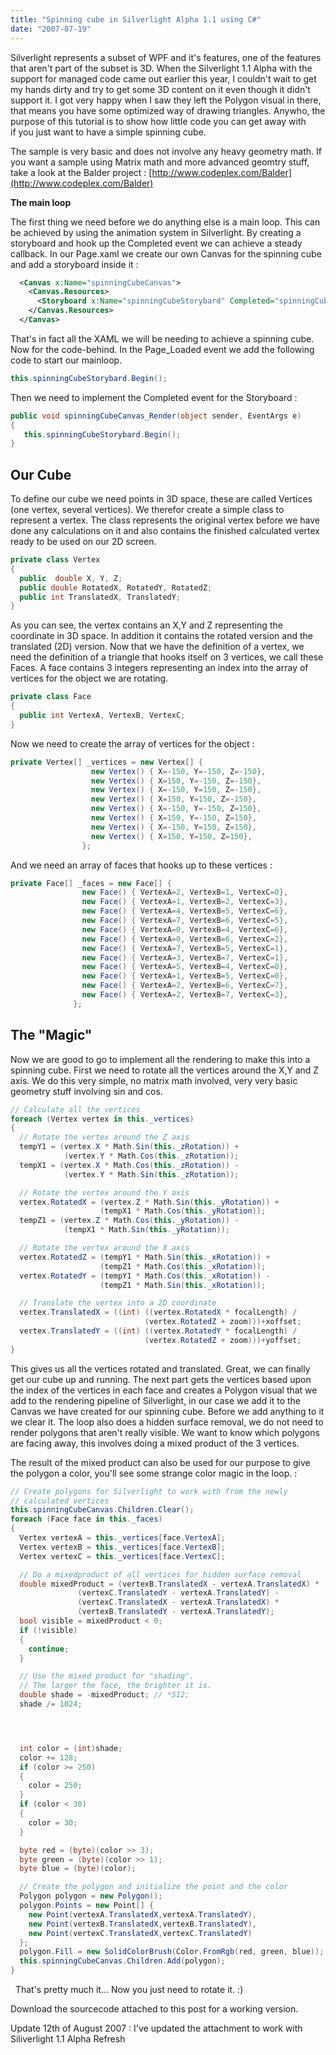 ```yaml
---
title: "Spinning cube in Silverlight Alpha 1.1 using C#"
date: "2007-07-19"
---
```


Silverlight represents a subset of WPF and it's features, one of the features that aren't part of the subset is 3D. When the Silverlight 1.1 Alpha with the support for managed code came out earlier this year, I couldn't wait to get my hands dirty and try to get some 3D content on it even though it didn't support it. I got very happy when I saw they left the Polygon visual in there, that means you have some optimized way of drawing triangles. Anywho, the purpose of this tutorial is to show how little code you can get away with if you just want to have a simple spinning cube.

The sample is very basic and does not involve any heavy geometry math. If you want a sample using Matrix math and more advanced geomtry stuff, take a look at the Balder project : [http://www.codeplex.com/Balder](http://www.codeplex.com/Balder)

**The main loop**

The first thing we need before we do anything else is a main loop. This can be achieved by using the animation system in Silverlight. By creating a storyboard and hook up the Completed event we can achieve a steady callback. In our Page.xaml we create our own Canvas for the spinning cube and add a storyboard inside it :

```xml
  <Canvas x:Name="spinningCubeCanvas">
    <Canvas.Resources>
      <Storyboard x:Name="spinningCubeStorybard" Completed="spinningCubeCanvas_Render"/>
    </Canvas.Resources>
  </Canvas>
```

That's in fact all the XAML we will be needing to achieve a spinning cube. Now for the code-behind. In the Page\_Loaded event we add the following code to start our mainloop.

```csharp
this.spinningCubeStorybard.Begin();
```

Then we need to implement the Completed event for the Storyboard :

```csharp
public void spinningCubeCanvas_Render(object sender, EventArgs e)
{
   this.spinningCubeStorybard.Begin();
}
```

## Our Cube

To define our cube we need points in 3D space, these are called Vertices (one vertex, several vertices). We therefor create a simple class to represent a vertex. The class represents the original vertex before we have done any calculations on it and also contains the finished calculated vertex ready to be used on our 2D screen.

```csharp
private class Vertex
{
  public  double X, Y, Z;
  public double RotatedX, RotatedY, RotatedZ;
  public int TranslatedX, TranslatedY;
}
```

As you can see, the vertex contains an X,Y and Z representing the coordinate in 3D space. In addition it contains the rotated version and the translated 
(2D) version. Now that we have the definition of a vertex, we need the definition of a triangle that hooks  itself on 3 vertices, we call these Faces. A face 
contains 3 integers representing an index into the array of vertices for the object we are rotating.

```csharp
private class Face
{
  public int VertexA, VertexB, VertexC;
}
```

Now we need to create the array of vertices for the object :

```csharp
private Vertex[] _vertices = new Vertex[] {
                  new Vertex() { X=-150, Y=-150, Z=-150},
                  new Vertex() { X=150, Y=-150, Z=-150},
                  new Vertex() { X=-150, Y=150, Z=-150},
                  new Vertex() { X=150, Y=150, Z=-150},
                  new Vertex() { X=-150, Y=-150, Z=150},
                  new Vertex() { X=150, Y=-150, Z=150},
                  new Vertex() { X=-150, Y=150, Z=150},
                  new Vertex() { X=150, Y=150, Z=150},
                };                  
```

And we need an array of faces that hooks up to these vertices :

```csharp
private Face[] _faces = new Face[] {
                new Face() { VertexA=2, VertexB=1, VertexC=0},
                new Face() { VertexA=1, VertexB=2, VertexC=3},
                new Face() { VertexA=4, VertexB=5, VertexC=6},
                new Face() { VertexA=7, VertexB=6, VertexC=5},
                new Face() { VertexA=0, VertexB=4, VertexC=6},
                new Face() { VertexA=0, VertexB=6, VertexC=2},
                new Face() { VertexA=7, VertexB=5, VertexC=1},
                new Face() { VertexA=3, VertexB=7, VertexC=1},
                new Face() { VertexA=5, VertexB=4, VertexC=0},
                new Face() { VertexA=1, VertexB=5, VertexC=0},
                new Face() { VertexA=2, VertexB=6, VertexC=7},
                new Face() { VertexA=2, VertexB=7, VertexC=3},
              };
```

## The "Magic"

Now we are good to go to implement all the rendering to make this into a spinning cube. First we need to rotate all the vertices around the 
X,Y and Z axis. We do this very simple, no matrix math involved, very very basic geometry stuff involving sin and cos.

```csharp
// Calculate all the vertices
foreach (Vertex vertex in this._vertices)
{
  // Rotate the vertex around the Z axis
  tempY1 = (vertex.X * Math.Sin(this._zRotation)) + 
            (vertex.Y * Math.Cos(this._zRotation));
  tempX1 = (vertex.X * Math.Cos(this._zRotation)) - 
            (vertex.Y * Math.Sin(this._zRotation));

  // Rotate the vertex around the Y axis
  vertex.RotatedX = (vertex.Z * Math.Sin(this._yRotation)) + 
                    (tempX1 * Math.Cos(this._yRotation));
  tempZ1 = (vertex.Z * Math.Cos(this._yRotation)) - 
            (tempX1 * Math.Sin(this._yRotation));

  // Rotate the vertex around the X axis
  vertex.RotatedZ = (tempY1 * Math.Sin(this._xRotation)) + 
                    (tempZ1 * Math.Cos(this._xRotation));
  vertex.RotatedY = (tempY1 * Math.Cos(this._xRotation)) - 
                    (tempZ1 * Math.Sin(this._xRotation));

  // Translate the vertex into a 2D coordinate
  vertex.TranslatedX = ((int) ((vertex.RotatedX * focalLength) / 
                              (vertex.RotatedZ + zoom)))+xoffset;
  vertex.TranslatedY = ((int) ((vertex.RotatedY * focalLength) / 
                              (vertex.RotatedZ + zoom)))+yoffset;
}
```

This gives us all the vertices rotated and translated. Great, we can finally get our cube up and running. The next part gets the vertices based upon the 
index of the vertices in each face and creates a Polygon visual that we add to the rendering pipeline of Silverlight, in our case we add it to the Canvas 
we have created for our spinning cube. Before we add anything to it we clear it. The loop also does a hidden surface removal, we do not need to render 
polygons that aren't really visible. We want to know which polygons are facing away, this involves doing a mixed product of the 3 vertices. 

The result of the mixed product can also be used for our purpose to give the polygon a color, you'll see some strange color magic in the loop. :

```csharp
// Create polygons for Silverlight to work with from the newly 
// calculated vertices
this.spinningCubeCanvas.Children.Clear();
foreach (Face face in this._faces)
{
  Vertex vertexA = this._vertices[face.VertexA];
  Vertex vertexB = this._vertices[face.VertexB];
  Vertex vertexC = this._vertices[face.VertexC];

  // Do a mixedproduct of all vertices for hidden surface removal
  double mixedProduct = (vertexB.TranslatedX - vertexA.TranslatedX) *
               (vertexC.TranslatedY - vertexA.TranslatedY) -
               (vertexC.TranslatedX - vertexA.TranslatedX) *
               (vertexB.TranslatedY - vertexA.TranslatedY);
  bool visible = mixedProduct < 0;
  if (!visible)
  {
    continue;
  }

  // Use the mixed product for "shading". 
  // The larger the face, the brighter it is.
  double shade = -mixedProduct; // *512;
  shade /= 1024;




  int color = (int)shade;
  color += 128;
  if (color >= 250)
  {
    color = 250;
  }
  if (color < 30)
  {
    color = 30;
  }

  byte red = (byte)(color >> 3);
  byte green = (byte)(color >> 1);
  byte blue = (byte)(color);

  // Create the polygon and initialize the point and the color
  Polygon polygon = new Polygon();
  polygon.Points = new Point[] {
    new Point(vertexA.TranslatedX,vertexA.TranslatedY),
    new Point(vertexB.TranslatedX,vertexB.TranslatedY),
    new Point(vertexC.TranslatedX,vertexC.TranslatedY)
  };
  polygon.Fill = new SolidColorBrush(Color.FromRgb(red, green, blue));
  this.spinningCubeCanvas.Children.Add(polygon);
}
```
 
That's pretty much it...  Now you just need to rotate it. :)

Download the sourcecode attached to this post for a working version.

Update 12th of August 2007 : 
I've updated the attachment to work with Siliverlight 1.1 Alpha Refresh
